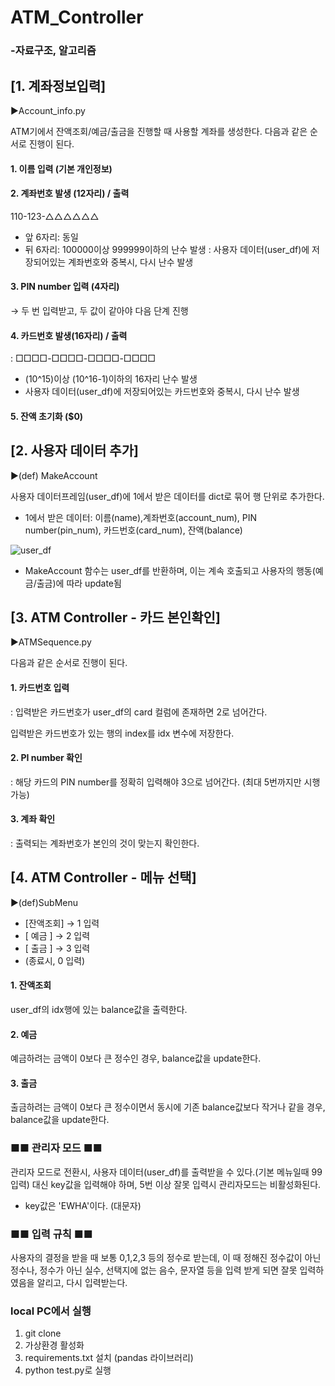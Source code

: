 # ATM_Controller
### -자료구조, 알고리즘

## [1. 계좌정보입력] 
▶Account_info.py

ATM기에서 잔액조회/예금/출금을 진행할 때 사용할 계좌를 생성한다.
다음과 같은 순서로 진행이 된다.

#### 1. 이름 입력 (기본 개인정보)
#### 2. 계좌번호 발생 (12자리) / 출력
  110-123-△△△△△△
  - 앞 6자리: 동일
  - 뒤 6자리: 100000이상 999999이하의 난수 발생
              : 사용자 데이터(user_df)에 저장되어있는 계좌번호와 중복시, 다시 난수 발생
#### 3. PIN number 입력 (4자리)
  → 두 번 입력받고, 두 값이 같아야 다음 단계 진행
#### 4. 카드번호 발생(16자리) / 출력
  : □□□□-□□□□-□□□□-□□□□
  - (10^15)이상 (10^16-1)이하의 16자리 난수 발생
  - 사용자 데이터(user_df)에 저장되어있는 카드번호와 중복시, 다시 난수 발생
#### 5. 잔액 초기화 ($0)
  
  
## [2. 사용자 데이터 추가] 
▶(def) MakeAccount

사용자 데이터프레임(user_df)에 1에서 받은 데이터를 dict로 묶어 행 단위로 추가한다.

- 1에서 받은 데이터: 이름(name),계좌번호(account_num), PIN number(pin_num), 카드번호(card_num), 잔액(balance)

![user_df](https://user-images.githubusercontent.com/78155086/124907220-d8752d80-e022-11eb-8b99-843776341938.PNG)
- MakeAccount 함수는 user_df를 반환하며, 이는 계속 호출되고 사용자의 행동(예금/출금)에 따라 update됨


## [3. ATM Controller - 카드 본인확인] 
▶ATMSequence.py

다음과 같은 순서로 진행이 된다.
#### 1. 카드번호 입력
  : 입력받은 카드번호가 user_df의 card 컬럼에 존재하면 2로 넘어간다.
  
  입력받은 카드번호가 있는 행의 index를 idx 변수에 저장한다.
#### 2. PI number 확인
  : 해당 카드의 PIN number를 정확히 입력해야 3으로 넘어간다. (최대 5번까지만 시행 가능)
#### 3. 계좌 확인
  : 출력되는 계좌번호가 본인의 것이 맞는지 확인한다.
 
## [4. ATM Controller - 메뉴 선택] 
▶(def)SubMenu

* [잔액조회] → 1 입력
* [  예금  ] → 2 입력
* [  출금  ] → 3 입력
*  (종료시, 0 입력)

#### 1. 잔액조회
user_df의 idx행에 있는 balance값을 출력한다.

#### 2. 예금
예금하려는 금액이 0보다 큰 정수인 경우, balance값을 update한다.


#### 3. 출금
출금하려는 금액이 0보다 큰 정수이면서 동시에 기존 balance값보다 작거나 같을 경우, 
balance값을 update한다.


### ■■ 관리자 모드 ■■
관리자 모드로 전환시, 사용자 데이터(user_df)를 출력받을 수 있다.(기본 메뉴일때 99 입력)
대신 key값을 입력해야 하며, 5번 이상 잘못 입력시 관리자모드는 비활성화된다.
* key값은 'EWHA'이다. (대문자)


### ■■ 입력 규칙 ■■
사용자의 결정을 받을 때 보통 0,1,2,3 등의 정수로 받는데, 이 때 정해진 정수값이 아닌 정수나, 정수가 아닌 실수, 선택지에 없는 음수, 문자열 등을 입력 받게 되면 잘못 입력하였음을 알리고, 다시 입력받는다.


### local PC에서 실행
1. git clone
2. 가상환경 활성화
3. requirements.txt 설치 (pandas 라이브러리)
4. python test.py로 실행
